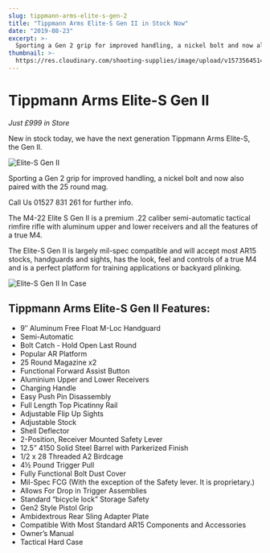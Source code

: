 ```yaml
---
slug: tippmann-arms-elite-s-gen-2
title: "Tippmann Arms Elite-S Gen II in Stock Now"
date: "2019-08-23"
excerpt: >-
  Sporting a Gen 2 grip for improved handling, a nickel bolt and now also paired with the 25 round mag.
thumbnail: >-
  https://res.cloudinary.com/shooting-supplies/image/upload/v1573564514/Elite-S-Gen-II_opwafz_ndi2ul.png
---
```


# **Tippmann Arms Elite-S Gen II**

_Just £999 in Store_

New in stock today, we have the next generation Tippmann Arms Elite-S, the Gen II.

![Elite-S Gen II](https://res.cloudinary.com/shooting-supplies/image/upload/v1573564514/Elite-S-Gen-II_opwafz_ndi2ul.png)

Sporting a Gen 2 grip for improved handling, a nickel bolt and now also paired with the 25 round mag.

Call Us 01527 831 261 for further info.

The M4-22 Elite S Gen II is a premium .22 caliber semi-automatic tactical rimfire rifle with aluminum upper and lower receivers and all the features of a true M4.

The Elite-S Gen II is largely mil-spec compatible and will accept most AR15 stocks, handguards and sights, has the look, feel and controls of a true M4 and is a perfect platform for training applications or backyard plinking.

![Elite-S Gen II In Case](https://res.cloudinary.com/shooting-supplies/image/upload/v1573564544/Elite-S-GenII-In-Case_ikk03m_aloo6a.png)

## **Tippmann Arms Elite-S Gen II Features:**

- 9″ Aluminum Free Float M-Loc Handguard
- Semi-Automatic
- Bolt Catch - Hold Open Last Round
- Popular AR Platform
- 25 Round Magazine x2
- Functional Forward Assist Button
- Aluminium Upper and Lower Receivers
- Charging Handle
- Easy Push Pin Disassembly
- Full Length Top Picatinny Rail
- Adjustable Flip Up Sights
- Adjustable Stock
- Shell Deflector
- 2-Position, Receiver Mounted Safety Lever
- 12.5” 4150 Solid Steel Barrel with Parkerized Finish
- 1/2 x 28 Threaded A2 Birdcage
- 4½ Pound Trigger Pull
- Fully Functional Bolt Dust Cover
- Mil-Spec FCG (With the exception of the Safety lever. It is proprietary.)
- Allows For Drop in Trigger Assemblies
- Standard “bicycle lock” Storage Safety
- Gen2 Style Pistol Grip
- Ambidextrous Rear Sling Adapter Plate
- Compatible With Most Standard AR15 Components and Accessories
- Owner’s Manual
- Tactical Hard Case
